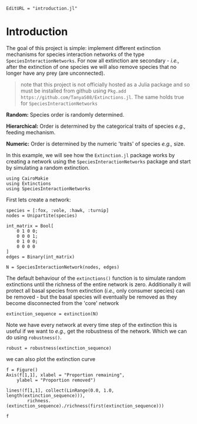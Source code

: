 ```@meta
EditURL = "introduction.jl"
```

# Introduction

The goal of this project is simple: implement different extinction mechanisms
for species interaction networks of the type `SpeciesInteractionNetworks`.
For now all extinction are secondary - *i.e.,* after the extinction of one
species we will also remove species that no longer have any prey (are unconnected).

> note that this project is not officially hosted as a Julia package and so
> must be installed from github using
> `Pkg.add https://github.com/TanyaS08/Extinctions.jl`. The same holds true
> for `SpeciesInteractionNetworks`

**Random:** Species order is randomly determined.

**Hierarchical:** Order is determined by the categorical traits of species *e.g.,*
feeding mechanism.

**Numeric:** Order is determined by the numeric 'traits' of species *e.g.,* size.

In this example, we will see how the `Extinction.jl` package works by creating a
network using the `SpeciesInteractionNetworks` package and start by simulating a
random extinction.

````@example introduction
using CairoMakie
using Extinctions
using SpeciesInteractionNetworks
````

First lets create a network:

````@example introduction
species = [:fox, :vole, :hawk, :turnip]
nodes = Unipartite(species)

int_matrix = Bool[
    0 1 0 0;
    0 0 0 1;
    0 1 0 0;
    0 0 0 0
]
edges = Binary(int_matrix)

N = SpeciesInteractionNetwork(nodes, edges)
````

The default behaviour of the `extinctions()` function is to simulate random
extinctions until the richness of the entire network is zero. Additionally it
will protect all basal species from extinction (*i.e.,* only consumer species)
can be removed - but the basal species will eventually be removed as they
become disconnected from the 'core' network

````@example introduction
extinction_sequence = extinction(N)
````

Note we have every network at every time step of the extinction this is useful
if we want to *e.g.,* get the robustness of the network. Which we can do
using `robustness()`.

````@example introduction
robust = robustness(extinction_sequence)
````

we can also plot the extinction curve

````@example introduction
f = Figure()
Axis(f[1,1], xlabel = "Proportion remaining",
    ylabel = "Proportion removed")

lines!(f[1,1], collect(LinRange(0.0, 1.0, length(extinction_sequence))),
        richness.(extinction_sequence)./richness(first(extinction_sequence)))

f
````

